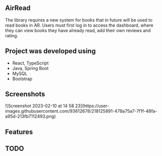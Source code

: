 <h2>AirRead</h2>

The library requires a new system for books that in future will be used to read books in AR. Users must first log in to access the dashboard, where they can view books they have already read, add their own reviews and rating. 


<h2>Project was developed using</h2>

<ul>
<li>React, TypeScript</li>
<li>Java, Spring Boot</li>
<li>MySQL</li>
<li>Bootstrap</li>
</ul>

<h2>Screenshots</h2>
![Screenshot 2023-02-10 at 14 58 23](https://user-images.githubusercontent.com/93612678/218125891-478a75a7-7f1f-48fa-a95d-213fb7112493.png)


<h2>Features</h2>

<h2>TODO</h2>
